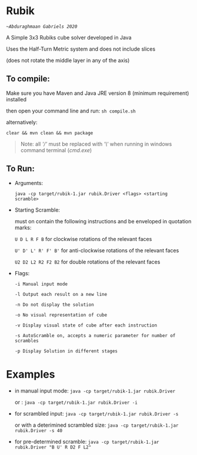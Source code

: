 # Rubik
_*`~Abduraghmaan Gabriels 2020`*_

A Simple 3x3 Rubiks cube solver developed in Java
>
Uses the Half-Turn Metric system and does not include slices
>
(does not rotate the middle layer in any of the axis)
## To compile:
Make sure you have Maven and Java JRE version 8 (minimum requirement) installed
>
then open your command line and run:
`sh compile.sh`
>
alternatively:
>
`clear && mvn clean && mvn package`
>Note: all *'/'* must be replaced with *'\\'* when running in windows command terminal (*cmd.exe*)
## To Run:
- Arguments:
	>
	`java -cp target/rubik-1.jar rubik.Driver <flags> <starting scramble>`
>
- Starting Scramble:
	>
	must on contain the following instructions and be enveloped in quotation marks:
	>
	`U D L R F B` for clockwise rotations of the relevant faces
	>
	`U' D' L' R' F' B'` for anti-clockwise rotations of the relevant faces
	>
	`U2 D2 L2 R2 F2 B2` for double rotations of the relevant faces
>
- Flags:
	>
	`-i	Manual input mode`
	>
	`-l	Output each result on a new line`
	>
	`-n	Do not display the solution`
	>
	`-o No visual representation of cube`
	>
	`-v Display visual state of cube after each instruction`
	>
	`-s AutoScramble on, accepts a numeric parameter for number of scrambles`
	>
	`-p Display Solution in different stages`
>
# Examples
- in manual input mode:
	`java -cp target/rubik-1.jar rubik.Driver`
	>
	or : `java -cp target/rubik-1.jar rubik.Driver -i`
>
- for scrambled input:
	`java -cp target/rubik-1.jar rubik.Driver -s`
	>
	or with a deterimined scrambled size: `java -cp target/rubik-1.jar rubik.Driver -s 40`
>
- for pre-determined scramble:
	`java -cp target/rubik-1.jar rubik.Driver "B U' R D2 F L2"`